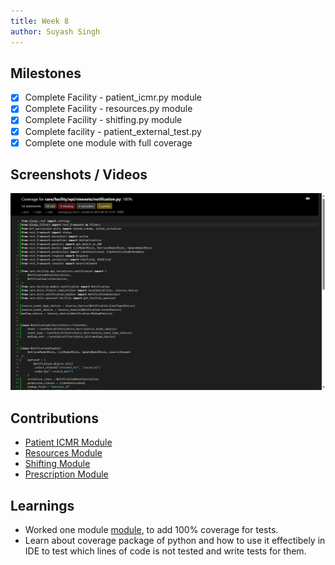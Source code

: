 ```yaml
---
title: Week 8
author: Suyash Singh
---
```


## Milestones
- [x] Complete Facility - patient_icmr.py module
- [x] Complete Facility - resources.py module
- [x] Complete Facility - shitfing.py module
- [x] Complete facility - patient_external_test.py
- [x] Complete one module with full coverage

## Screenshots / Videos 
![Tests coverge with coverage module](./assets/tests_coverage.png)

## Contributions
- [Patient ICMR Module](https://github.com/coronasafe/care/pull/1543)
- [Resources Module](https://github.com/coronasafe/care/pull/1548/files)
- [Shifting Module](https://github.com/coronasafe/care/pull/1549)
- [Prescription Module](https://github.com/coronasafe/care/pull/1555/)

## Learnings
- Worked one module [module](https://github.com/coronasafe/care/pull/1531), to add 100% coverage for tests.
- Learn about coverage package of python and how to use it effectibely in IDE to test which lines of code is not tested and write tests for them.